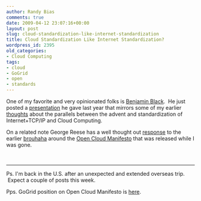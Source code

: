 ```yaml
---
author: Randy Bias
comments: true
date: 2009-04-12 23:07:16+00:00
layout: post
slug: cloud-standardization-like-internet-standardization
title: Cloud Standardization Like Internet Standardization?
wordpress_id: 2395
old_categories:
- Cloud Computing
tags:
- cloud
- GoGrid
- open
- standards
---
```


One of my favorite and very opinionated folks is [Benjamin Black](http://blog.b3k.us/).  He just posted a [presentation](http://blog.b3k.us/internet_history_and_clouds.html) he gave last year that mirrors some of my earlier [thoughts](http://neotactics.com/blog/technology/cloud-hype-cloud-boom-cloud-bust) about the parallels between the advent and standardization of Internet+TCP/IP and Cloud Computing.

On a related note George Reese has a well thought out [response](http://broadcast.oreilly.com/2009/03/cloud-varieties-of-openness-worth-wanting.html) to the earlier [brouhaha](http://blog.gogrid.com/2009/03/29/understanding-gogrid-and-cloud-standards/) around the [Open Cloud Manifesto](http://www.opencloudmanifesto.org) that was released while I was gone.

 



* * *

Ps. I'm back in the U.S. after an unexpected and extended overseas trip.  Expect a couple of posts this week.

Pps. GoGrid position on Open Cloud Manifesto is [here](http://www.gogrid.com/open-cloud-manifesto/).
